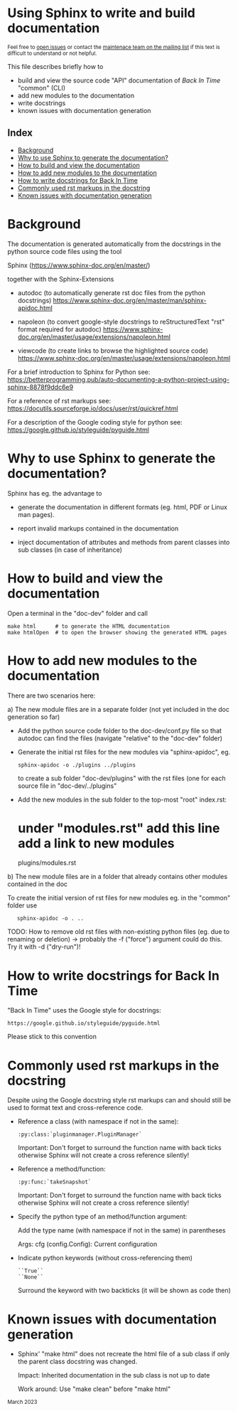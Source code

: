 # Using Sphinx to write and build documentation
<sub>Feel free to [open issues](https://github.com/bit-team/backintime/issues) or contact the [maintenace team on the mailing list](https://mail.python.org/mailman3/lists/bit-dev.python.org/) if this text is difficult to understand or not helpful.</sub>

This file describes briefly how to
- build and view the source code "API" documentation of _Back In Time_
  "common" (CLI)
- add new modules to the documentation
- write docstrings
- known issues with documentation generation

## Index

<!-- TOC start -->
- [Background](#background)
- [Why to use Sphinx to generate the
  documentation?](#why-to-use-sphinx-to-generate-the-documentation)
- [How to build and view the
  documentation](#how-to-build-and-view-the-documentation)
- [How to add new modules to the
  documentation](#how-to-add-new-modules-to-the-documentation)
- [How to write docstrings for Back In
  Time](#how-to-write-docstrings-for-back-in-time)
- [Commonly used rst markups in the
  docstring](#commonly-used-rst-markups-in-the-docstring)
- [Known issues with documentation
  generation](#known-issues-with-documentation-generation)
<!-- TOC end -->

# Background

The documentation is generated automatically from the docstrings
in the python source code files using the tool

  Sphinx (https://www.sphinx-doc.org/en/master/)

together with the Sphinx-Extensions

  - autodoc (to automatically generate rst doc files from the python docstrings)
    https://www.sphinx-doc.org/en/master/man/sphinx-apidoc.html

  - napoleon (to convert google-style docstrings to reStructuredText "rst" format required for autodoc)
    https://www.sphinx-doc.org/en/master/usage/extensions/napoleon.html

  - viewcode (to create links to browse the highlighted source code)
    https://www.sphinx-doc.org/en/master/usage/extensions/napoleon.html

For a brief introduction to Sphinx for Python see:
https://betterprogramming.pub/auto-documenting-a-python-project-using-sphinx-8878f9ddc6e9

For a reference of rst markups see:
https://docutils.sourceforge.io/docs/user/rst/quickref.html

For a description of the Google coding style for python see:
https://google.github.io/styleguide/pyguide.html

# Why to use Sphinx to generate the documentation?

Sphinx has eg. the advantage to

- generate the documentation in different formats
  (eg. html, PDF or Linux man pages).

- report invalid markups contained in the documentation

- inject documentation of attributes and methods from parent classes
  into sub classes (in case of inheritance)



# How to build and view the documentation

Open a terminal in the "doc-dev" folder and call

    make html      # to generate the HTML documentation
    make htmlOpen  # to open the browser showing the generated HTML pages



# How to add new modules to the documentation

There are two scenarios here:



a) The new module files are in a separate folder (not yet included in the doc generation so far)

- Add the python source code folder to the doc-dev/conf.py file
  so that autodoc can find the files (navigate "relative" to the "doc-dev" folder)

- Generate the initial rst files for the new modules via "sphinx-apidoc", eg.

      sphinx-apidoc -o ./plugins ../plugins

  to create a sub folder "doc-dev/plugins" with the rst files (one for each source file
  in "doc-dev/../plugins"

- Add the new modules in the sub folder to the top-most "root" index.rst:

  # under "modules.rst" add this line add a link to new modules
  plugins/modules.rst



b) The new module files are in a folder that already contains other modules contained in the doc

   To create the initial version of rst files for new modules eg. in the "common" folder use

       sphinx-apidoc -o . ..

   TODO: How to remove old rst files with non-existing python files (eg. due to renaming or deletion)
         -> probably the -f ("force") argument could do this. Try it with -d ("dry-run")!



# How to write docstrings for Back In Time

"Back In Time" uses the Google style for docstrings:

    https://google.github.io/styleguide/pyguide.html

Please stick to this convention



# Commonly used rst markups in the docstring

Despite using the Google docstring style rst markups can and should still
be used to format text and cross-reference code.

- Reference a class (with namespace if not in the same):

      :py:class:`pluginmanager.PluginManager`

  Important: Don't forget to surround the function name with back ticks
  otherwise Sphinx will not create a cross reference silently!

- Reference a method/function:

      :py:func:`takeSnapshot`

  Important: Don't forget to surround the function name with back ticks
  otherwise Sphinx will not create a cross reference silently!

- Specify the python type of an method/function argument:

  Add the type name (with namespace if not in the same) in parentheses

    Args:
        cfg (config.Config): Current configuration

- Indicate python keywords (without cross-referencing them)

      ``True``
      ``None``

  Surround the keyword with two backticks (it will be shown as code then)



# Known issues with documentation generation

- Sphinx' "make html" does not recreate the html file of a sub class if only
  the parent class docstring was changed.

  Impact: Inherited documentation in the sub class is not up to date

  Work around: Use "make clean" before "make html"

<sub>March 2023</sub>

